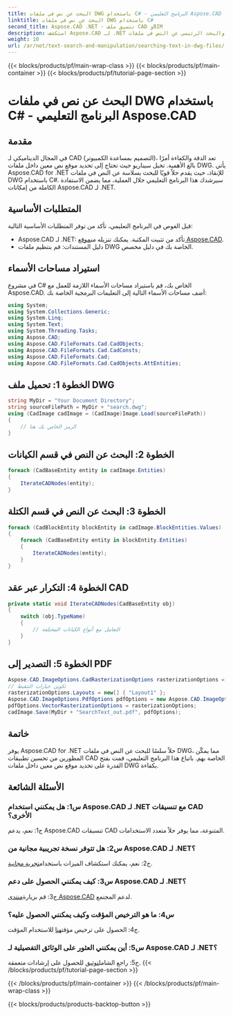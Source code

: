 ```yaml
---
title: البحث عن نص في ملفات DWG باستخدام C# - البرنامج التعليمي Aspose.CAD
linktitle: البحث عن نص في ملفات DWG باستخدام C#
second_title: Aspose.CAD .NET - تنسيق ملف CAD وBIM
description: استكشف Aspose.CAD لـ .NET والبحث الرئيسي عن النص في ملفات DWG باستخدام هذا الدليل التفصيلي خطوة بخطوة. عزز تطبيقات CAD الخاصة بك اليوم!
weight: 10
url: /ar/net/text-search-and-manipulation/searching-text-in-dwg-files/
---
```


{{< blocks/products/pf/main-wrap-class >}}
{{< blocks/products/pf/main-container >}}
{{< blocks/products/pf/tutorial-page-section >}}

# البحث عن نص في ملفات DWG باستخدام C# - البرنامج التعليمي Aspose.CAD

## مقدمة

في المجال الديناميكي لـ CAD (التصميم بمساعدة الكمبيوتر)، تعد الدقة والكفاءة أمرًا بالغ الأهمية. تخيل سيناريو حيث تحتاج إلى تحديد موقع نص معين داخل ملفات DWG. يأتي Aspose.CAD for .NET للإنقاذ، حيث يقدم حلاً قويًا للبحث بسلاسة عن النص في ملفات DWG باستخدام C#. سيرشدك هذا البرنامج التعليمي خلال العملية، مما يضمن الاستفادة الكاملة من إمكانات Aspose.CAD لـ .NET.

## المتطلبات الأساسية

قبل الغوص في البرنامج التعليمي، تأكد من توفر المتطلبات الأساسية التالية:
-  Aspose.CAD لـ .NET: تأكد من تثبيت المكتبة. يمكنك تنزيله من[موقع Aspose.CAD](https://releases.aspose.com/cad/net/).
- دليل المستندات: قم بتنظيم ملفات DWG الخاصة بك في دليل مخصص.

## استيراد مساحات الأسماء

في مشروع C# الخاص بك، قم باستيراد مساحات الأسماء اللازمة للعمل مع Aspose.CAD. أضف مساحات الأسماء التالية إلى التعليمات البرمجية الخاصة بك:

```csharp
using System;
using System.Collections.Generic;
using System.Linq;
using System.Text;
using System.Threading.Tasks;
using Aspose.CAD;
using Aspose.CAD.FileFormats.Cad.CadObjects;
using Aspose.CAD.FileFormats.Cad.CadConsts;
using Aspose.CAD.FileFormats.Cad;
using Aspose.CAD.FileFormats.Cad.CadObjects.AttEntities;
```

## الخطوة 1: تحميل ملف DWG

```csharp
string MyDir = "Your Document Directory";
string sourceFilePath = MyDir + "search.dwg";
using (CadImage cadImage = (CadImage)Image.Load(sourceFilePath))
{
    // الرمز الخاص بك هنا
}
```

## الخطوة 2: البحث عن النص في قسم الكيانات

```csharp
foreach (CadBaseEntity entity in cadImage.Entities)
{
    IterateCADNodes(entity);
}
```

## الخطوة 3: البحث عن النص في قسم الكتلة

```csharp
foreach (CadBlockEntity blockEntity in cadImage.BlockEntities.Values)
{
    foreach (CadBaseEntity entity in blockEntity.Entities)
    {
        IterateCADNodes(entity);
    }
}
```

## الخطوة 4: التكرار عبر عقد CAD

```csharp
private static void IterateCADNodes(CadBaseEntity obj)
{
    switch (obj.TypeName)
    {
        // التعامل مع أنواع الكيانات المختلفة
    }
}
```

## الخطوة 5: التصدير إلى PDF

```csharp
Aspose.CAD.ImageOptions.CadRasterizationOptions rasterizationOptions = new Aspose.CAD.ImageOptions.CadRasterizationOptions();
// تكوين خيارات التنقيط
rasterizationOptions.Layouts = new[] { "Layout1" };
Aspose.CAD.ImageOptions.PdfOptions pdfOptions = new Aspose.CAD.ImageOptions.PdfOptions();
pdfOptions.VectorRasterizationOptions = rasterizationOptions;
cadImage.Save(MyDir + "SearchText_out.pdf", pdfOptions);
```

## خاتمة

يوفر Aspose.CAD for .NET حلاً سلسًا للبحث عن النص في ملفات DWG، مما يمكّن المطورين من تحسين تطبيقات CAD الخاصة بهم. باتباع هذا البرنامج التعليمي، قمت بفتح القدرة على تحديد موقع نص معين داخل ملفات DWG بكفاءة.

## الأسئلة الشائعة

### س1: هل يمكنني استخدام Aspose.CAD لـ .NET مع تنسيقات CAD الأخرى؟

ج1: نعم، يدعم Aspose.CAD تنسيقات CAD المتنوعة، مما يوفر حلاً متعدد الاستخدامات.

### س2: هل تتوفر نسخة تجريبية مجانية من Aspose.CAD لـ .NET؟

 ج2: نعم، يمكنك استكشاف الميزات باستخدام[تجربة مجانية](https://releases.aspose.com/).

### س3: كيف يمكنني الحصول على دعم Aspose.CAD لـ .NET؟

 ج3: قم بزيارة[منتدى Aspose.CAD](https://forum.aspose.com/c/cad/19) لدعم المجتمع.

### س4: ما هو الترخيص المؤقت وكيف يمكنني الحصول عليه؟

 ج4: الحصول على ترخيص مؤقت[هنا](https://purchase.aspose.com/temporary-license/) للاستخدام المؤقت.

### س5: أين يمكنني العثور على الوثائق التفصيلية لـ Aspose.CAD لـ .NET؟

 ج5: راجع الشامل[توثيق](https://reference.aspose.com/cad/net/) للحصول على إرشادات متعمقة.
{{< /blocks/products/pf/tutorial-page-section >}}

{{< /blocks/products/pf/main-container >}}
{{< /blocks/products/pf/main-wrap-class >}}

{{< blocks/products/products-backtop-button >}}
